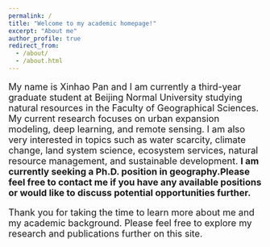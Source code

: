 ```yaml
---
permalink: /
title: "Welcome to my academic homepage!"
excerpt: "About me"
author_profile: true
redirect_from: 
  - /about/
  - /about.html
---
```


<p style="font-size: 18px;">My name is Xinhao Pan and I am currently a third-year graduate student at Beijing Normal University studying natural resources in the Faculty of Geographical Sciences. My current research focuses on urban expansion modeling, deep learning, and remote sensing. I am also very interested in topics such as water scarcity, climate change, land system science, ecosystem services, natural resource management, and sustainable development. <b>I am currently seeking a Ph.D. position in geography.Please feel free to contact me if you have any available positions or would like to discuss potential opportunities further.</b></p>
<p style="font-size: 18px;">Thank you for taking the time to learn more about me and my academic background. Please feel free to explore my research and publications further on this site.</p>
